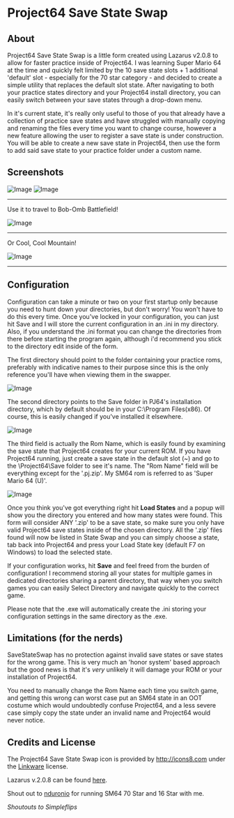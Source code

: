 Project64 Save State Swap
=========================

About
-----
Project64 Save State Swap is a little form created using Lazarus v2.0.8 to allow for faster practice inside of Project64. I was learning Super Mario 64 at the time and quickly felt limited by the 10 save state slots + 1 additional 'default' slot - especially for the 70 star category - and decided to create a simple utility that replaces the default slot state. After navigating to both your practice states directory and your Project64 install directory, you can easily switch between your save states through a drop-down menu.

In it's current state, it's really only useful to those of you that already have a collection of practice save states and have struggled with manually copying and renaming the files every time you want to change course, however a new feature allowing the user to register a save state is under construction. You will be able to create a new save state in Project64, then use the form to add said save state to your practice folder under a custom name.

Screenshots
-----------

![Image](img/img1.png "Main Form")
![Image](img/img2.png "Succesful Load")

---

Use it to travel to Bob-Omb Battlefield!

![Image](img/img3.png "Bob-Omb Battlefield")

---

Or Cool, Cool Mountain!

![Image](img/img4.png "Cool, Cool Mountain")

---


Configuration
-------------
Configuration can take a minute or two on your first startup only because you need to hunt down your directories, but don't worry! You won't have to do this every time. Once you've locked in your configuration, you can just hit Save and I will store the current configuration in an .ini in my directory. Also, if you understand the .ini format you can change the directories from there before starting the program again, although i'd recommend you stick to the directory edit inside of the form.

The first directory should point to the folder containing your practice roms, preferably with indicative names to their purpose since this is the only reference you'll have when viewing them in the swapper.

![Image](img/img5.png)

The second directory points to the Save folder in PJ64's installation directory, which by default should be in your C:\Program Files(x86). Of course, this is easily changed if you've installed it elsewhere.

![Image](img/img6.png)

The third field is actually the Rom Name, which is easily found by examining the save state that Project64 creates for your current ROM. If you have Project64 running, just create a save state in the default slot (~) and go to the \Project64\Save folder to see it's name. The "Rom Name" field will be everything except for the '.pj.zip'. My SM64 rom is referred to as 'Super Mario 64 (U)'.

![Image](img/img7.png)

Once you think you've got everything right hit **Load States** and a popup will show you the directory you entered and how many states were found. This form will consider ANY '.zip' to be a save state, so make sure you only have valid Project64 save states inside of the chosen directory. All the '.zip' files found will now be listed in State Swap and you can simply choose a state, tab back into Project64 and press your Load State key (default F7 on Windows) to load the selected state.

If your configuration works, hit **Save** and feel freed from the burden of configuration! I recommend storing all your states for multiple games in dedicated directories sharing a parent directory, that way when you switch games you can easily Select Directory and navigate quickly to the correct game.

Please note that the .exe will automatically create the .ini storing your configuration settings in the same directory as the .exe.


Limitations (for the nerds)
---------------------------
SaveStateSwap has no protection against invalid save states or save states for the wrong game. This is very much an 'honor system' based approach but the good news is that it's _very_ unlikely it will damage your ROM or your installation of Project64.

You need to manually change the Rom Name each time you switch game, and getting this wrong can worst case put an SM64 state in an OOT costume which would undoubtedly confuse Project64, and a less severe case simply copy the state under an invalid name and Project64 would never notice.

Credits and License
-------------------

The Project64 Save State Swap icon is provided by http://icons8.com under the [Linkware](http://icons8.com/license/) license.

Lazarus v.2.0.8 can be found [here](https://www.lazarus-ide.org/index.php).

Shout out to [nduronio](http://www.twitch,tv/nduronio) for running SM64 70 Star and 16 Star with me.

_Shoutouts to Simpleflips_
